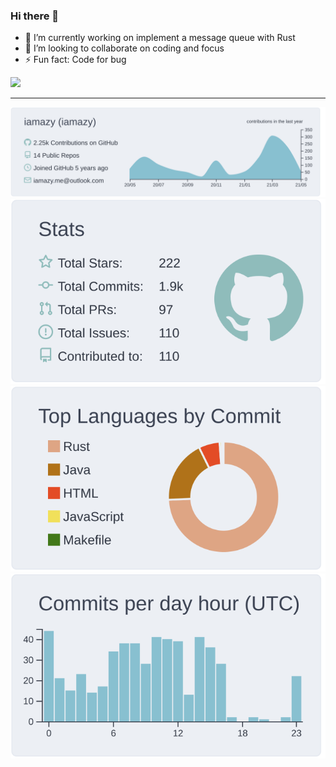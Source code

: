 ### Hi there 👋
- 🔭 I’m currently working on implement a message queue with Rust
- 🌱 I’m looking to collaborate on coding and focus
- ⚡ Fun fact: Code for bug

![](https://komarev.com/ghpvc/?username=iamazy&color=dc143c)

---

[![](https://raw.githubusercontent.com/iamazy/iamazy/master/profile-summary-card-output/nord_bright/0-profile-details.svg)](https://github.com/iamazy)  
[![](https://raw.githubusercontent.com/iamazy/iamazy/master/profile-summary-card-output/nord_bright/3-stats.svg)](https://github.com/iamazy)
[![](https://raw.githubusercontent.com/iamazy/iamazy/master/profile-summary-card-output/nord_bright/2-most-commit-language.svg)](https://github.com/iamazy)
[![](https://raw.githubusercontent.com/iamazy/iamazy/master/profile-summary-card-output/nord_bright/4-productive-time.svg)](https://github.com/iamazy)
